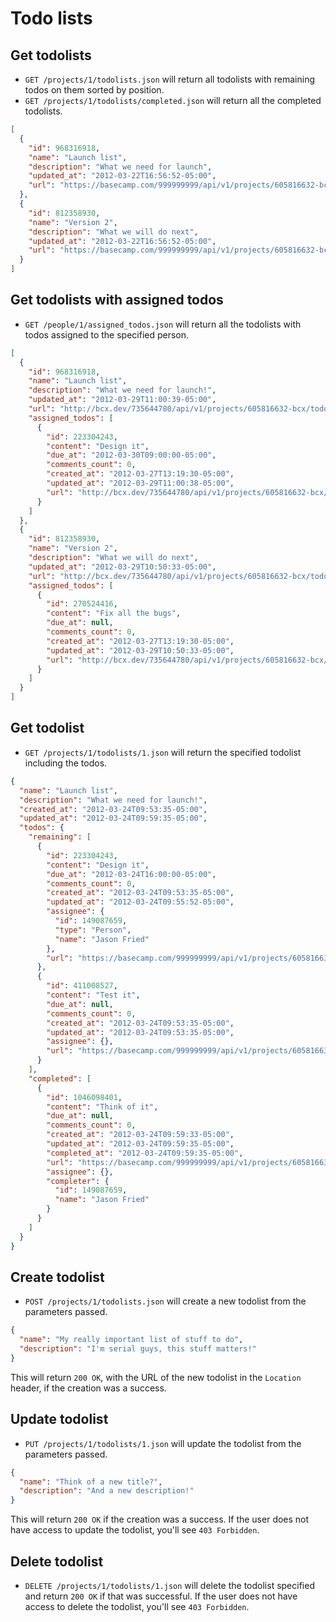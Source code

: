 Todo lists
==========

> <Clever quote about todo lists>


Get todolists
-------------

* `GET /projects/1/todolists.json` will return all todolists with remaining todos on them sorted by position.
* `GET /projects/1/todolists/completed.json` will return all the completed todolists.

```json
[
  {
    "id": 968316918,
    "name": "Launch list",
    "description": "What we need for launch",
    "updated_at": "2012-03-22T16:56:52-05:00",
    "url": "https://basecamp.com/999999999/api/v1/projects/605816632-bcx/todolists/968316918-launch-list.json"
  },
  {
    "id": 812358930,
    "name": "Version 2",
    "description": "What we will do next",
    "updated_at": "2012-03-22T16:56:52-05:00",
    "url": "https://basecamp.com/999999999/api/v1/projects/605816632-bcx/todolists/812358930-version-2.json"
  }
]
```

Get todolists with assigned todos
---------------------------------

* `GET /people/1/assigned_todos.json` will return all the todolists with todos assigned to the specified person.

```json
[
  {
    "id": 968316918,
    "name": "Launch list",
    "description": "What we need for launch!",
    "updated_at": "2012-03-29T11:00:39-05:00",
    "url": "http://bcx.dev/735644780/api/v1/projects/605816632-bcx/todolists/968316918-launch-list.json",
    "assigned_todos": [
      {
        "id": 223304243,
        "content": "Design it",
        "due_at": "2012-03-30T09:00:00-05:00",
        "comments_count": 0,
        "created_at": "2012-03-27T13:19:30-05:00",
        "updated_at": "2012-03-29T11:00:38-05:00",
        "url": "http://bcx.dev/735644780/api/v1/projects/605816632-bcx/todos/223304243-design-it.json"
      }
    ]
  },
  {
    "id": 812358930,
    "name": "Version 2",
    "description": "What we will do next",
    "updated_at": "2012-03-29T10:50:33-05:00",
    "url": "http://bcx.dev/735644780/api/v1/projects/605816632-bcx/todolists/812358930-version-2.json",
    "assigned_todos": [
      {
        "id": 270524416,
        "content": "Fix all the bugs",
        "due_at": null,
        "comments_count": 0,
        "created_at": "2012-03-27T13:19:30-05:00",
        "updated_at": "2012-03-29T10:50:33-05:00",
        "url": "http://bcx.dev/735644780/api/v1/projects/605816632-bcx/todos/270524416-fix-all-the-bugs.json"
      }
    ]
  }
]
```


Get todolist
------------

* `GET /projects/1/todolists/1.json` will return the specified todolist including the todos.

```json
{
  "name": "Launch list",
  "description": "What we need for launch!",
  "created_at": "2012-03-24T09:53:35-05:00",
  "updated_at": "2012-03-24T09:59:35-05:00",
  "todos": {
    "remaining": [
      {
        "id": 223304243,
        "content": "Design it",
        "due_at": "2012-03-24T16:00:00-05:00",
        "comments_count": 0,
        "created_at": "2012-03-24T09:53:35-05:00",
        "updated_at": "2012-03-24T09:55:52-05:00",
        "assignee": {
          "id": 149087659,
          "type": "Person",
          "name": "Jason Fried"
        },
        "url": "https://basecamp.com/999999999/api/v1/projects/605816632-bcx/todos/223304243-design-it.json"
      },
      {
        "id": 411008527,
        "content": "Test it",
        "due_at": null,
        "comments_count": 0,
        "created_at": "2012-03-24T09:53:35-05:00",
        "updated_at": "2012-03-24T09:53:35-05:00",
        "assignee": {},
        "url": "https://basecamp.com/999999999/api/v1/projects/605816632-bcx/todos/411008527-test-it.json"
      }
    ],
    "completed": [
      {
        "id": 1046098401,
        "content": "Think of it",
        "due_at": null,
        "comments_count": 0,
        "created_at": "2012-03-24T09:59:33-05:00",
        "updated_at": "2012-03-24T09:59:35-05:00",
        "completed_at": "2012-03-24T09:59:35-05:00",
        "url": "https://basecamp.com/999999999/api/v1/projects/605816632-bcx/todos/1046098401-think-of-it.json",
        "assignee": {},
        "completer": {
          "id": 149087659,
          "name": "Jason Fried"
        }
      }
    ]
  }
}
```


Create todolist
---------------

* `POST /projects/1/todolists.json` will create a new todolist from the parameters passed.

```json
{
  "name": "My really important list of stuff to do",
  "description": "I'm serial guys, this stuff matters!"
}
```

This will return `200 OK`, with the URL of the new todolist in the `Location` header, if the creation was a success.


Update todolist
---------------

* `PUT /projects/1/todolists/1.json` will update the todolist from the parameters passed.

```json
{
  "name": "Think of a new title?",
  "description": "And a new description!"
}
```

This will return `200 OK` if the creation was a success. If the user does not have access to update the todolist, you'll see `403 Forbidden`.


Delete todolist
--------------

* `DELETE /projects/1/todolists/1.json` will delete the todolist specified and return `200 OK` if that was successful. If the user does not have access to delete the todolist, you'll see `403 Forbidden`.